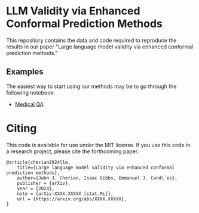 # LLM Validity via Enhanced Conformal Prediction Methods

This repository contains the data and code required to reproduce the results
in our paper "Large language model validity via enhanced conformal prediction methods."

## Examples

The easiest way to start using our methods may be to go through the following notebook:

 * [Medical QA](https://github.com/jjcherian/conformal-safety/blob/main/notebooks/medical-qa.ipynb)

# Citing
This code is available for use under the MIT license.
If you use this code in a research project, please cite the forthcoming paper. 
```
@article{cherian2024llm,
    title={Large language model validity via enhanced conformal prediction methods},
    author={John J. Cherian, Isaac Gibbs, Emmanuel J. Cand\`es},
    publisher = {arXiv},
    year = {2024},
    note = {arXiv:XXXX.XXXXX [stat.ML]},
    url = {https://arxiv.org/abs/XXXX.XXXXX},
}
```
